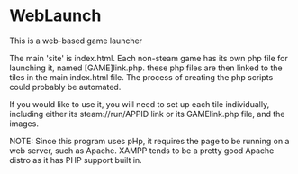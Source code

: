 # WebLaunch
This is a web-based game launcher

The main 'site' is index.html.
Each non-steam game has its own php file for launching it, named [GAME]link.php. these php files are then linked to the tiles in the main index.html file.
The process of creating the php scripts could probably be automated.

If you would like to use it, you will need to set up each tile individually, including either its steam://run/APPID link or its GAMElink.php file, and the images.

NOTE: Since this program uses pHp, it requires the page to be running on a web server, such as Apache. XAMPP tends to be a pretty good Apache distro as it has PHP support built in.
